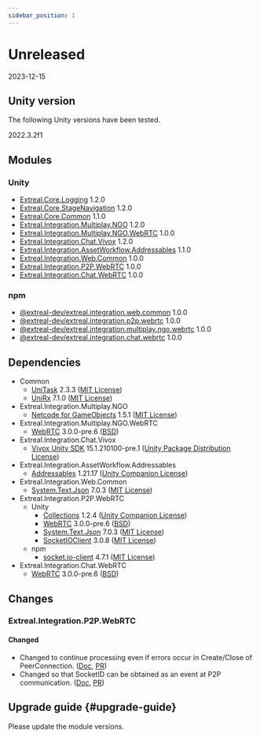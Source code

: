 ```yaml
---
sidebar_position: 1
---
```


# Unreleased

2023-12-15

## Unity version

The following Unity versions have been tested.

2022.3.2f1

## Modules

### Unity

- [Extreal.Core.Logging](https://github.com/extreal-dev/Extreal.Core.Logging) 1.2.0
- [Extreal.Core.StageNavigation](https://github.com/extreal-dev/Extreal.Core.StageNavigation) 1.2.0
- [Extreal.Core.Common](https://github.com/extreal-dev/Extreal.Core.Common) 1.1.0
- [Extreal.Integration.Multiplay.NGO](https://github.com/extreal-dev/Extreal.Integration.Multiplay.NGO) 1.2.0
- [Extreal.Integration.Multiplay.NGO.WebRTC](https://github.com/extreal-dev/Extreal.Integration.Multiplay.NGO.WebRTC) 1.0.0
- [Extreal.Integration.Chat.Vivox](https://github.com/extreal-dev/Extreal.Integration.Chat.Vivox) 1.2.0
- [Extreal.Integration.AssetWorkflow.Addressables](https://github.com/extreal-dev/Extreal.Integration.AssetWorkflow.Addressables) 1.1.0
- [Extreal.Integration.Web.Common](https://github.com/extreal-dev/Extreal.Integration.Web.Common) 1.0.0
- [Extreal.Integration.P2P.WebRTC](https://github.com/extreal-dev/Extreal.Integration.P2P.WebRTC) 1.0.0
- [Extreal.Integration.Chat.WebRTC](https://github.com/extreal-dev/Extreal.Integration.Chat.WebRTC) 1.0.0

### npm

- [@extreal-dev/extreal.integration.web.common](https://www.npmjs.com/package/@extreal-dev/extreal.integration.web.common) 1.0.0
- [@extreal-dev/extreal.integration.p2p.webrtc](https://www.npmjs.com/package/@extreal-dev/extreal.integration.p2p.webrtc) 1.0.0
- [@extreal-dev/extreal.integration.multiplay.ngo.webrtc](https://www.npmjs.com/package/@extreal-dev/extreal.integration.multiplay.ngo.webrtc) 1.0.0
- [@extreal-dev/extreal.integration.chat.webrtc](https://www.npmjs.com/package/@extreal-dev/extreal.integration.chat.webrtc) 1.0.0

## Dependencies

- Common
  - [UniTask](https://github.com/Cysharp/UniTask) 2.3.3 ([MIT License](https://github.com/Cysharp/UniTask/blob/master/LICENSE))
  - [UniRx](https://github.com/neuecc/UniRx) 7.1.0 ([MIT License](https://github.com/neuecc/UniRx/blob/master/LICENSE))
- Extreal.Integration.Multiplay.NGO
  - [Netcode for GameObjects](https://github.com/Unity-Technologies/com.unity.netcode.gameobjects) 1.5.1 ([MIT License](https://github.com/Unity-Technologies/com.unity.netcode.gameobjects/blob/develop/LICENSE.md))
- Extreal.Integration.Multiplay.NGO.WebRTC
  - [WebRTC](https://docs.unity3d.com/Packages/com.unity.webrtc@3.0/manual/index.html) 3.0.0-pre.6 ([BSD](https://docs.unity3d.com/Packages/com.unity.webrtc@3.0/license/Third%20Party%20Notices.html))
- Extreal.Integration.Chat.Vivox
  - [Vivox Unity SDK](https://docs.vivox.com/v5/general/unity/15_1_210000/en-us/Default.htm) 15.1.210100-pre.1 ([Unity Package Distribution License](https://unity.com/legal/licenses/unity-package-distribution-license))
- Extreal.Integration.AssetWorkflow.Addressables
  - [Addressables](https://docs.unity3d.com/Packages/com.unity.addressables@1.21/manual/index.html) 1.21.17 ([Unity Companion License](https://unity.com/legal/licenses/unity-companion-license))
- Extreal.Integration.Web.Common
  - [System.Text.Json](https://learn.microsoft.com/ja-jp/dotnet/api/system.text.json) 7.0.3 ([MIT License](https://github.com/dotnet/runtime/blob/main/LICENSE.TXT))
- Extreal.Integration.P2P.WebRTC
  - Unity
    - [Collections](https://docs.unity3d.com/Packages/com.unity.collections@1.2/manual/index.html) 1.2.4 ([Unity Companion License](https://unity.com/legal/licenses/unity-companion-license))
    - [WebRTC](https://docs.unity3d.com/Packages/com.unity.webrtc@3.0/manual/index.html) 3.0.0-pre.6 ([BSD](https://docs.unity3d.com/Packages/com.unity.webrtc@3.0/license/Third%20Party%20Notices.html))
    - [System.Text.Json](https://learn.microsoft.com/ja-jp/dotnet/api/system.text.json) 7.0.3 ([MIT License](https://github.com/dotnet/runtime/blob/main/LICENSE.TXT))
    - [SocketIOClient](https://github.com/doghappy/socket.io-client-csharp) 3.0.8 ([MIT License](https://github.com/doghappy/socket.io-client-csharp/blob/master/LICENSE))
  - npm
    - [socket.io-client](https://www.npmjs.com/package/socket.io-client) 4.7.1 ([MIT License](https://github.com/socketio/socket.io-client/blob/main/LICENSE))
- Extreal.Integration.Chat.WebRTC
  - [WebRTC](https://docs.unity3d.com/Packages/com.unity.webrtc@3.0/manual/index.html) 3.0.0-pre.6 ([BSD](https://docs.unity3d.com/Packages/com.unity.webrtc@3.0/license/Third%20Party%20Notices.html))

## Changes
### Extreal.Integration.P2P.WebRTC
#### Changed
- Changed to continue processing even if errors occur in Create/Close of PeerConnection. ([Doc](../integration/p2p.webrtc.md), [PR](https://github.com/extreal-dev/Extreal.Integration.P2P.WebRTC/pull/9))
- Changed so that SocketID can be obtained as an event at P2P communication. ([Doc](../integration/p2p.webrtc.md), [PR](https://github.com/extreal-dev/Extreal.Integration.P2P.WebRTC/pull/10))

## Upgrade guide {#upgrade-guide}

Please update the module versions.
